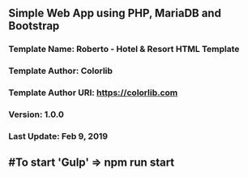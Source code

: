 ## Simple Web App using PHP, MariaDB and Bootstrap 


### Template Name: Roberto - Hotel & Resort HTML Template

### Template Author: Colorlib

### Template Author URI: https://colorlib.com

### Version: 1.0.0

### Last Update: Feb 9, 2019



## #To start 'Gulp' => npm run start

